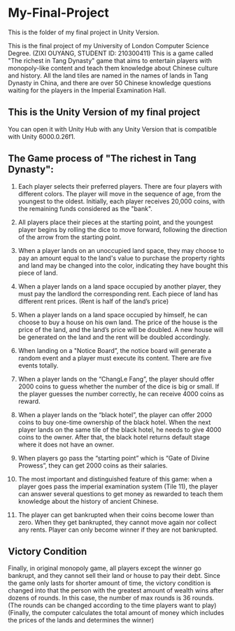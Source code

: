 ﻿# My-Final-Project
This is the folder of my final project in Unity Version.

This is the final project of my University of London Computer Science Degree. (ZIXI OUYANG, STUDENT ID: 210300411)
This is a game called "The richest in Tang Dynasty" game that aims to entertain players with monopoly-like content and teach them knowledge about Chinese culture and history.
All the land tiles are named in the names of lands in Tang Dynasty in China, and there are over 50 Chinese knowledge questions waiting for the players in the Imperial Examination Hall.

## This is the Unity Version of my final project
You can open it with Unity Hub with any Unity Version that is compatible with Unity 6000.0.26f1.

## The Game process of "The richest in Tang Dynasty":
1. Each player selects their preferred players. There are four players with different colors. The player will move in the sequence of age, from the youngest to the oldest. Initially, each player receives 20,000 coins, with the remaining funds considered as the "bank".

2. All players place their pieces at the starting point, and the youngest player begins by rolling the dice to move forward, following the direction of the arrow from the starting point.

3. When a player lands on an unoccupied land space, they may choose to pay an amount equal to the land's value to purchase the property rights and land may be changed into the color, indicating they have bought this piece of land.

4. When a player lands on a land space occupied by another player, they must pay the landlord the corresponding rent. Each piece of land has different rent prices. (Rent is half of the land’s price)

5. When a player lands on a land space occupied by himself, he can choose to buy a house on his own land. The price of the house is the price of the land, and the land’s price will be doubled. A new house will be generated on the land and the rent will be doubled accordingly.

6. When landing on a "Notice Board”, the notice board will generate a random event and a player must execute its content. There are five events totally.

7. When a player lands on the “ChangLe Fang”, the player should offer 2000 coins to guess whether the number of the dice is big or small. If the player guesses the number correctly, he can receive 4000 coins as reward.

8. When a player lands on the “black hotel”, the player can offer 2000 coins to buy one-time ownership of the black hotel. When the next player lands on the same tile of the black hotel, he needs to give 4000 coins to the owner. After that, the black hotel returns default stage where it does not have an owner.

9. When players go pass the “starting point” which is “Gate of Divine Prowess”, they can get 2000 coins as their salaries.

10. The most important and distinguished feature of this game: when a player goes pass the imperial examination system (Tile 11), the player can answer several questions to get money as rewarded to teach them knowledge about the history of ancient Chinese.

11. The player can get bankrupted when their coins become lower than zero. When they get bankrupted, they cannot move again nor collect any rents. Player can only become winner if they are not bankrupted.

## Victory Condition
Finally, in original monopoly game, all players except the winner go bankrupt, and they cannot sell their land or house to pay their debt.
Since the game only lasts for shorter amount of time, the victory condition is changed into that the person with the greatest amount of wealth wins after dozens of rounds. In this case, the number of max rounds is 36 rounds. (The rounds can be changed according to the time players want to play) (Finally, the computer calculates the total amount of money which includes the prices of the lands and determines the winner)

